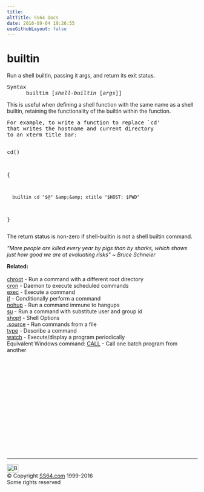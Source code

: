 ```yaml
---
title:
altTitle: SS64 Docs
date: 2016-09-04 19:26:55
useGithubLayout: false
---
```

<!-- #BeginLibraryItem "/Library/head_bash.lbi" --><!-- #EndLibraryItem --><h1>builtin</h1>  
<p>Run a shell builtin, passing it args, and return its exit status.</p>
<pre>Syntax
      builtin [<i>shell-builtin</i> [<i>args</i>]]</pre>
<p>This is useful when defining a shell function with the same name as a shell builtin, retaining the functionality of the builtin within the function. <br>
</p>
<pre>For example, to write a function to replace `cd'
that writes the hostname and current directory 
to an xterm title bar:

cd()

   {

      builtin cd "$@" &amp;&amp; xtitle "$HOST: $PWD"

   }</pre>
<p> The return status is non-zero if shell-builtin is not a 
shell builtin command. </p>
<p class="quote"><i>"More people are killed every year by pigs than by sharks, which shows just how good we are at evaluating risks" ~ Bruce Schneier</i></p>
<p><b>Related:</b><br>
  <br>
  <a href="chroot.html">chroot</a> - Run a command with a different root directory<br>
  <a href="cron.html">cron</a> - Daemon to execute scheduled commands<br>
  <a href="exec.html">exec</a> - Execute a command<br>
  <a href="if.html">if</a> - Conditionally perform a command<br>
  <a href="nohup.html">nohup</a> - Run a command immune to hangups<br>
  <a href="su.html">su</a> - Run a command with substitute user and group id<br>
  <a href="shopt.html">shopt</a> - Shell Options<br>
  <a href="source.html">.source</a> 
  - Run commands from a file <br>
  <a href="type.html">type</a> - Describe a command <br>
  <a href="watch.html">watch</a> - Execute/display a program periodically <br>
Equivalent Windows command: <a href="../nt/call.html">CALL</a> - Call one batch program from another </p><!-- #BeginLibraryItem "/Library/foot_bash.lbi" --><p>
<!-- bash300 -->
<ins class="adsbygoogle" style="display:inline-block;width:300px;height:250px" data-ad-client="ca-pub-6140977852749469" data-ad-slot="4615356305"></ins>
<script>
(adsbygoogle = window.adsbygoogle || []).push({});
</script></p>
<hr>
<div id="bl" class="footer"><a href="builtin.html#"><img src="../images/top.png" width="30" height="22" alt="Back to the Top"></a></div>
<div id="br" class="footer, tagline">© Copyright <a href="../index.html">SS64.com</a> 1999-2016<br>
Some rights reserved</div><!-- #EndLibraryItem -->

